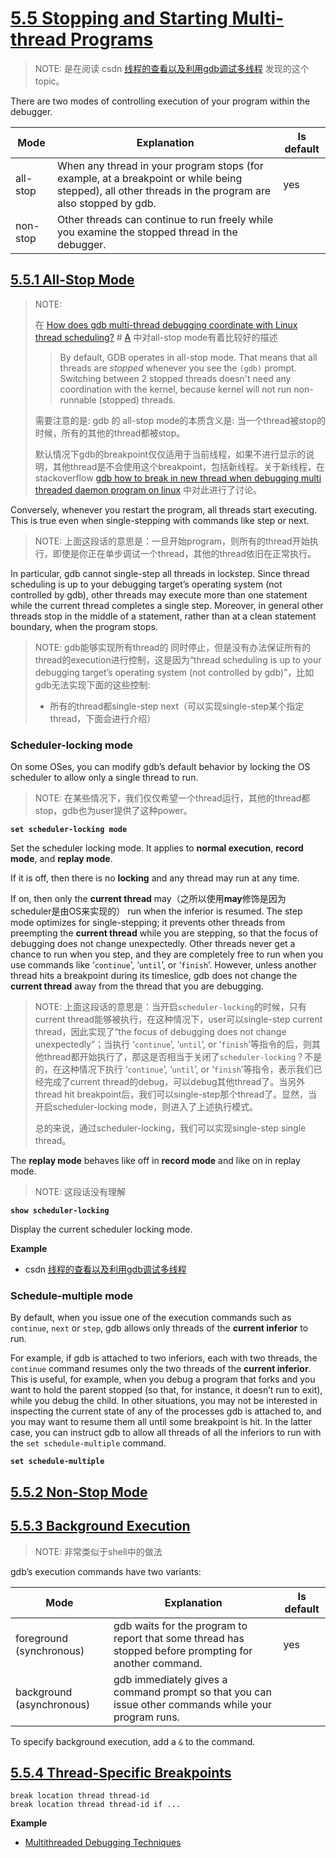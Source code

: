 # [5.5 Stopping and Starting Multi-thread Programs](https://sourceware.org/gdb/current/onlinedocs/gdb/Thread-Stops.html#Thread-Stops)

> NOTE: 是在阅读 csdn [线程的查看以及利用gdb调试多线程](https://blog.csdn.net/zhangye3017/article/details/80382496) 发现的这个topic。

There are two modes of controlling execution of your program within the debugger.

| Mode     | Explanation                                                  | Is default |
| -------- | ------------------------------------------------------------ | ---------- |
| all-stop | When any thread in your program stops (for example, at a breakpoint or while being stepped), all other threads in the program are also stopped by gdb. | yes        |
| non-stop | Other threads can continue to run freely while you examine the stopped thread in the debugger. |            |



## [5.5.1 All-Stop Mode](https://sourceware.org/gdb/current/onlinedocs/gdb/All_002dStop-Mode.html#All_002dStop-Mode)

> NOTE: 
>
> 在 [How does gdb multi-thread debugging coordinate with Linux thread scheduling?](https://stackoverflow.com/questions/50055181/how-does-gdb-multi-thread-debugging-coordinate-with-linux-thread-scheduling) # [A](https://stackoverflow.com/a/50055234/10173843) 中对all-stop mode有着比较好的描述
>
> > By default, GDB operates in all-stop mode. That means that all threads are *stopped* whenever you see the `(gdb)` prompt. Switching between 2 stopped threads doesn't need any coordination with the kernel, because kernel will not run non-runnable (stopped) threads.
>
> 需要注意的是: gdb 的 all-stop mode的本质含义是: 当一个thread被stop的时候，所有的其他的thread都被stop。
>
> 默认情况下gdb的breakpoint仅仅适用于当前线程，如果不进行显示的说明，其他thread是不会使用这个breakpoint，包括新线程。关于新线程，在 stackoverflow [gdb how to break in new thread when debugging multi threaded daemon program on linux](https://stackoverflow.com/questions/55067510/gdb-how-to-break-in-new-thread-when-debugging-multi-threaded-daemon-program-on-l) 中对此进行了讨论。

Conversely, whenever you restart the program, all threads start executing. This is true even when single-stepping with commands like step or next.

> NOTE: 上面这段话的意思是：一旦开始program，则所有的thread开始执行，即使是你正在单步调试一个thread，其他的thread依旧在正常执行。

In particular, gdb cannot single-step all threads in lockstep. Since thread scheduling is up to your debugging target’s operating system (not controlled by gdb), other threads may execute more than one statement while the current thread completes a single step. Moreover, in general other threads stop in the middle of a statement, rather than at a clean statement boundary, when the program stops.

> NOTE: gdb能够实现所有thread的 同时停止，但是没有办法保证所有的thread的execution进行控制，这是因为“thread scheduling is up to your debugging target’s operating system (not controlled by gdb)”，比如gdb无法实现下面的这些控制:
>
> - 所有的thread都single-step next（可以实现single-step某个指定thread，下面会进行介绍）
>
>   

### Scheduler-locking mode

On some OSes, you can modify gdb’s default behavior by locking the OS scheduler to allow only a single thread to run.

> NOTE: 在某些情况下，我们仅仅希望一个thread运行，其他的thread都stop，gdb也为user提供了这种power。

**`set scheduler-locking mode`** 

Set the scheduler locking mode. It applies to **normal execution**, **record mode**, and **replay mode**. 

If it is off, then there is no **locking** and any thread may run at any time. 

If on, then only the **current thread** may（之所以使用**may**修饰是因为scheduler是由OS来实现的） run when the inferior is resumed. The step mode optimizes for single-stepping; it prevents other threads from preempting the **current thread** while you are stepping, so that the focus of debugging does not change unexpectedly. Other threads never get a chance to run when you step, and they are completely free to run when you use commands like ‘`continue`’, ‘`until`’, or ‘`finish`’. However, unless another thread hits a breakpoint during its timeslice, gdb does not change the **current thread** away from the thread that you are debugging. 

> NOTE: 上面这段话的意思是：当开启`scheduler-locking`的时候，只有current thread能够被执行，在这种情况下，user可以single-step current thread，因此实现了“the focus of debugging does not change unexpectedly”；当执行 ‘`continue`’, ‘`until`’, or ‘`finish`’等指令的后，则其他thread都开始执行了，那这是否相当于关闭了`scheduler-locking`？不是的，在这种情况下执行 ‘`continue`’, ‘`until`’, or ‘`finish`’等指令，表示我们已经完成了current thread的debug，可以debug其他thread了。当另外thread hit breakpoint后，我们可以single-step那个thread了。显然，当开启scheduler-locking mode，则进入了上述执行模式。
>
> 总的来说，通过scheduler-locking，我们可以实现single-step single thread。

The **replay mode** behaves like off in **record mode** and like on in replay mode.

> NOTE: 这段话没有理解

**`show scheduler-locking`** 

Display the current scheduler locking mode.

**Example**

- csdn [线程的查看以及利用gdb调试多线程](https://blog.csdn.net/zhangye3017/article/details/80382496)

### Schedule-multiple mode

By default, when you issue one of the execution commands such as `continue`, `next` or `step`, gdb allows only threads of the **current inferior** to run. 

For example, if gdb is attached to two inferiors, each with two threads, the `continue` command resumes only the two threads of the **current inferior**. This is useful, for example, when you debug a program that forks and you want to hold the parent stopped (so that, for instance, it doesn’t run to exit), while you debug the child. In other situations, you may not be interested in inspecting
the current state of any of the processes gdb is attached to, and you may want to resume them all until some breakpoint is hit. In the latter case, you can instruct gdb to allow all threads of all the inferiors to run with the `set schedule-multiple` command.

**`set schedule-multiple`** 



## [5.5.2 Non-Stop Mode](https://sourceware.org/gdb/onlinedocs/gdb/Non_002dStop-Mode.html#Non_002dStop-Mode)



## [5.5.3 Background Execution](https://sourceware.org/gdb/onlinedocs/gdb/Background-Execution.html#Background-Execution)

> NOTE: 非常类似于shell中的做法

gdb’s execution commands have two variants:

| Mode                      | Explanation                                                  | Is default |
| ------------------------- | ------------------------------------------------------------ | ---------- |
| foreground (synchronous)  | gdb waits for the program to report that some thread has stopped before prompting for another command. | yes        |
| background (asynchronous) | gdb immediately gives a command prompt so that you can issue other commands while your program runs. |            |

To specify background execution, add a `&` to the command.

## [5.5.4 Thread-Specific Breakpoints](https://sourceware.org/gdb/onlinedocs/gdb/Thread_002dSpecific-Breakpoints.html#Thread_002dSpecific-Breakpoints)



```shell
break location thread thread-id
break location thread thread-id if ...
```

**Example**

- [Multithreaded Debugging Techniques](https://www.drdobbs.com/cpp/multithreaded-debugging-techniques/199200938?pgno=6)

